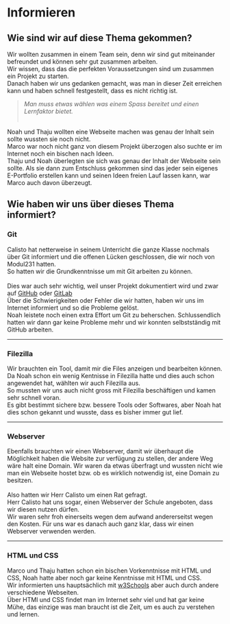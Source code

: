 # Informieren

## Wie sind wir auf diese Thema gekommen?

Wir wollten zusammen in einem Team sein, denn wir sind gut miteinander befreundet und können sehr gut zusammen arbeiten.<br>
Wir wissen, dass das die perfekten Voraussetzungen sind um zusammen ein Projekt zu starten.<br>
Danach haben wir uns gedanken gemacht, was man in dieser Zeit erreichen kann und haben schnell festgestellt, dass es nicht richtig ist.<br>
 >*Man muss etwas wählen was einem Spass bereitet und einen Lernfaktor bietet.*<br><br>

Noah und Thaju wollten eine Webseite machen was genau der Inhalt sein sollte wussten sie noch nicht.<br>
Marco war noch nicht ganz von diesem Projekt überzogen also suchte er im Internet noch ein bischen nach Ideen.<br>
Thaju und Noah überlegten sie sich was genau der Inhalt der Webseite sein sollte. Als sie dann zum Entschluss gekommen sind das jeder sein eigenes E-Portfolio erstellen kann und seinen Ideen freien Lauf lassen kann, war Marco auch davon überzeugt.<br>


## Wie haben wir uns über dieses Thema informiert?
### Git
Calisto hat netterweise in seinem Unterricht die ganze Klasse nochmals über Git informiert und die offenen Lücken geschlossen, die wir noch von Modul231 hatten.<br>
So hatten wir die Grundkenntnisse um mit Git arbeiten zu können.<br><br>
Dies war auch sehr wichtig, weil unser Projekt dokumentiert wird und zwar auf [GitHub](https://github.com/) oder [GitLab](https://gitlab.com/)<br>
Über die Schwierigkeiten oder Fehler die wir hatten, haben wir uns im Internet informiert und so die Probleme gelöst.<br>
Noah leistete noch einen extra Effort um Git zu beherschen. Schlussendlich hatten wir dann gar keine Probleme mehr und wir konnten selbstständig mit GitHub arbeiten.<br>

---

### Filezilla
Wir brauchten ein Tool, damit mir die Files anzeigen und bearbeiten können.<br>
Da Noah schon ein wenig Kentnisse in Filezilla hatte und dies auch schon angewendet hat, wählten wir auch Filezilla aus.<br>
So mussten wir uns auch nicht gross mit Filezilla beschäftigen und kamen sehr schnell voran.<br>
Es gibt bestimmt sichere bzw. bessere Tools oder Softwares, aber Noah hat dies schon gekannt und wusste, dass es bisher immer gut lief.<br>

---

### Webserver
Ebenfalls brauchten wir einen Webserver, damit wir überhaupt die Möglichkeit haben die Website zur verfügung zu stellen, der andere Weg wäre halt eine Domain.
Wir waren da etwas überfragt und wussten nicht wie man ein Webseite hostet bzw. ob es wirklich notwendig ist, eine Domain zu besitzen.<br><br>
Also hatten wir Herr Calisto um einen Rat gefragt.<br>
Herr Calisto hat uns sogar, einen Webserver der Schule angeboten, dass wir diesen nutzen dürfen.<br>
Wir waren sehr froh einerseits wegen dem aufwand andererseitst wegen den Kosten. Für uns war es danach auch ganz klar, dass wir einen Webserver verwenden werden.<br>

---

### HTML und CSS
Marco und Thaju hatten schon ein bischen Vorkenntnisse mit HTML und CSS, Noah hatte aber noch gar keine Kenntnisse mit HTML und CSS.<br>
Wir informierten uns hauptsächlich mit [w3Schools](https://www.w3schools.com/) aber auch durch andere verschiedene Webseiten.<br>
Über HTMl und CSS findet man im Internet sehr viel und hat gar keine Mühe, das einzige was man braucht ist die Zeit, um es auch zu verstehen und lernen.<br>
